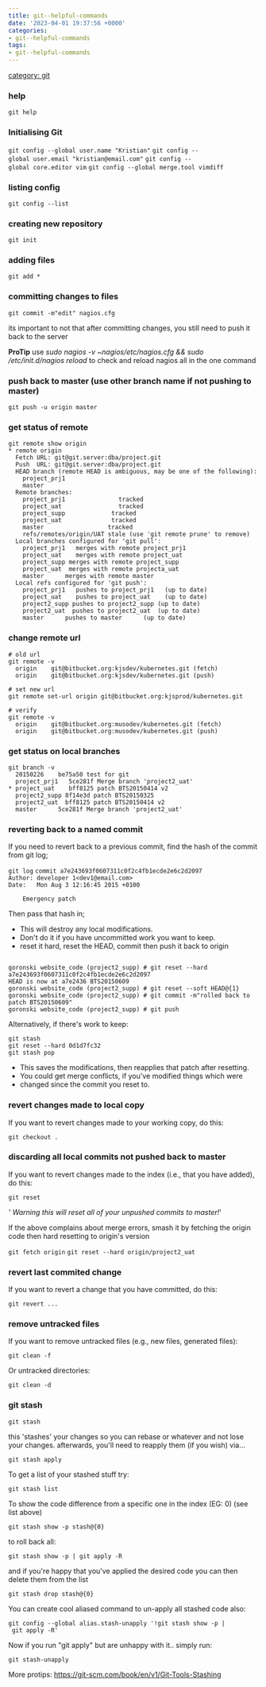 ```yaml
---
title: git--helpful-commands
date: '2023-04-01 19:37:56 +0000'
categories:
- git--helpful-commands
tags:
- git--helpful-commands
---
```



[category: git](category:_git "wikilink")

### help

`git help `<command>

### Initialising Git

`git config --global user.name "Kristian"`
`git config --global user.email "kristian@email.com"`
`git config --global core.editor vim`
`git config --global merge.tool vimdiff`

### listing config

`git config --list`

### creating new repository

`git init`

### adding files

`git add *`

### committing changes to files

`git commit -m"edit" nagios.cfg`

its important to not that after committing changes, you still need to
push it back to the server

<b> ProTip</b> use <i>sudo nagios -v \~nagios/etc/nagios.cfg && sudo
/etc/init.d/nagios reload</i> to check and reload nagios all in the one
command

### push back to master (use other branch name if not pushing to master)

`git push -u origin master`

### get status of remote

    git remote show origin
    * remote origin
      Fetch URL: git@git.server:dba/project.git
      Push  URL: git@git.server:dba/project.git
      HEAD branch (remote HEAD is ambiguous, may be one of the following):
        project_prj1
        master
      Remote branches:
        project_prj1               tracked
        project_uat                tracked
        project_supp             tracked
        project_uat              tracked
        master                  tracked
        refs/remotes/origin/UAT stale (use 'git remote prune' to remove)
      Local branches configured for 'git pull':
        project_prj1   merges with remote project_prj1
        project_uat    merges with remote project_uat
        project_supp merges with remote project_supp
        project_uat  merges with remote projecta_uat
        master      merges with remote master
      Local refs configured for 'git push':
        project_prj1   pushes to project_prj1   (up to date)
        project_uat    pushes to project_uat    (up to date)
        project2_supp pushes to project2_supp (up to date)
        project2_uat  pushes to project2_uat  (up to date)
        master      pushes to master      (up to date)

### change remote url

    # old url
    git remote -v
      origin    git@bitbucket.org:kjsdev/kubernetes.git (fetch)
      origin    git@bitbucket.org:kjsdev/kubernetes.git (push)

    # set new url
    git remote set-url origin git@bitbucket.org:kjsprod/kubernetes.git

    # verify
    git remote -v
      origin    git@bitbucket.org:musodev/kubernetes.git (fetch)
      origin    git@bitbucket.org:musodev/kubernetes.git (push)

### get status on local branches

    git branch -v
      20150226    be75a50 test for git
      project_prj1   5ce281f Merge branch 'project2_uat'
    * project_uat    bff8125 patch BTS20150414 v2
      project2_supp 8f14e3d patch BTS20150325
      project2_uat  bff8125 patch BTS20150414 v2
      master      5ce281f Merge branch 'project2_uat'

### reverting back to a named commit

If you need to revert back to a previous commit, find the hash of the
commit from git log;

`git log`
`commit a7e243693f0607311c0f2c4fb1ecde2e6c2d2097`
`Author: developer 1<dev1@email.com>`
`Date:   Mon Aug 3 12:16:45 2015 +0100`

`    Emergency patch`

Then pass that hash in;

  - This will destroy any local modifications.
  - Don't do it if you have uncommitted work you want to keep.
  - reset it hard, reset the HEAD, commit then push it back to origin

<!-- end list -->

```

goronski website_code (project2_supp) # git reset --hard a7e243693f0607311c0f2c4fb1ecde2e6c2d2097
HEAD is now at a7e2436 BTS20150609
goronski website_code (project2_supp) # git reset --soft HEAD@{1}
goronski website_code (project2_supp) # git commit -m"rolled back to patch BTS20150609"
goronski website_code (project2_supp) # git push
```

Alternatively, if there's work to keep:

    git stash
    git reset --hard 0d1d7fc32
    git stash pop

  - This saves the modifications, then reapplies that patch after
    resetting.
  - You could get merge conflicts, if you've modified things which were
  - changed since the commit you reset to.

### revert changes made to local copy

If you want to revert changes made to your working copy, do this:

`git checkout .`

### discarding all local commits not pushed back to master

If you want to revert changes made to the index (i.e., that you have
added), do this:

`git reset`

*' Warning this will reset all of your unpushed commits to master\!*'

If the above complains about merge errors, smash it by fetching the
origin code then hard resetting to origin's version

`git fetch origin`
`git reset --hard origin/project2_uat`

### revert last commited change

If you want to revert a change that you have committed, do this:

`git revert ...`

### remove untracked files

If you want to remove untracked files (e.g., new files, generated
files):

`git clean -f `

Or untracked directories:

`git clean -d`

### git stash

`git stash`

this 'stashes' your changes so you can rebase or whatever and not lose
your changes. afterwards, you'll need to reapply them (if you wish)
via...

`git stash apply`

To get a list of your stashed stuff try:

`git stash list`

To show the code difference from a specific one in the index (EG: 0)
(see list above)

`git stash show -p stash@{0}`

to roll back all:

`git stash show -p | git apply -R`

and if you're happy that you've applied the desired code you can then
delete them from the list

`git stash drop stash@{0}`

You can create cool aliased command to un-apply all stashed code also:

`git config --global alias.stash-unapply '!git stash show -p | git apply -R'`

Now if you run "git apply" but are unhappy with it.. simply run:

`git stash-unapply`

More protips: <https://git-scm.com/book/en/v1/Git-Tools-Stashing>